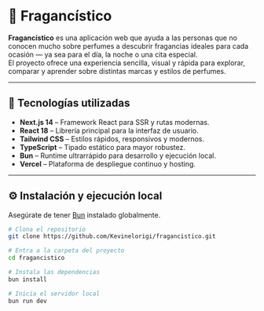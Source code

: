 # 🌸 Fragancístico

**Fragancístico** es una aplicación web que ayuda a las personas que no conocen mucho sobre perfumes a descubrir fragancias ideales para cada ocasión — ya sea para el día, la noche o una cita especial.  
El proyecto ofrece una experiencia sencilla, visual y rápida para explorar, comparar y aprender sobre distintas marcas y estilos de perfumes.

---

## 🚀 Tecnologías utilizadas

- **Next.js 14** – Framework React para SSR y rutas modernas.  
- **React 18** – Librería principal para la interfaz de usuario.  
- **Tailwind CSS** – Estilos rápidos, responsivos y modernos.  
- **TypeScript** – Tipado estático para mayor robustez.  
- **Bun** – Runtime ultrarrápido para desarrollo y ejecución local.  
- **Vercel** – Plataforma de despliegue continuo y hosting.

---

## ⚙️ Instalación y ejecución local

Asegúrate de tener [Bun](https://bun.sh) instalado globalmente.

```bash
# Clona el repositorio
git clone https://github.com/Kevinelorigi/fragancistico.git

# Entra a la carpeta del proyecto
cd fragancistico

# Instala las dependencias
bun install

# Inicia el servidor local
bun run dev

